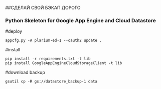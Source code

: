 ##СДЕЛАЙ СВОЙ БЭКАП ДОРОГО
### Python Skeleton for Google App Engine and Cloud Datastore

#deploy
```
appcfg.py -A plarium-ed-1 --oauth2 update .
```

#install
```
pip install -r requirements.txt -t lib
pip install GoogleAppEngineCloudStorageClient -t lib
```

#download backup
```
gsutil cp -R gs://datastore_backup-1 data
```
